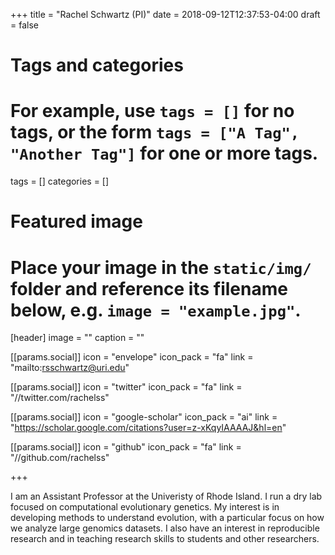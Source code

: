 +++
title = "Rachel Schwartz (PI)"
date = 2018-09-12T12:37:53-04:00
draft = false

# Tags and categories
# For example, use `tags = []` for no tags, or the form `tags = ["A Tag", "Another Tag"]` for one or more tags.
tags = []
categories = []

# Featured image
# Place your image in the `static/img/` folder and reference its filename below, e.g. `image = "example.jpg"`.
[header]
image = ""
caption = ""

[[params.social]]
  icon = "envelope"
  icon_pack = "fa"
  link = "mailto:rsschwartz@uri.edu"

[[params.social]]
  icon = "twitter"
  icon_pack = "fa"
  link = "//twitter.com/rachelss"

[[params.social]]
  icon = "google-scholar"
  icon_pack = "ai"
  link = "https://scholar.google.com/citations?user=z-xKqyIAAAAJ&hl=en"

[[params.social]]
  icon = "github"
  icon_pack = "fa"
  link = "//github.com/rachelss"


+++

I am an Assistant Professor at the Univeristy of Rhode Island. I run a dry lab focused on computational evolutionary genetics. My interest is in developing methods to understand evolution, with a particular focus on how we analyze large genomics datasets. I also have an interest in reproducible research and in teaching research skills to students and other researchers.
